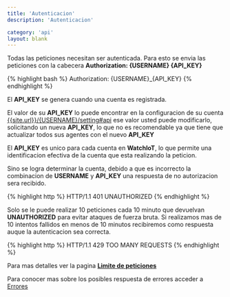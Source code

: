 ```yaml
---
title: 'Autenticacion'
description: 'Autenticacion'

category: 'api'
layout: blank
---
```


Todas las peticiones necesitan ser autenticada. Para esto se envia las peticiones con la cabecera
**Authorization: {USERNAME} {API_KEY}**

{% highlight bash %}
Authorization: {USERNAME}_{API_KEY}
{% endhighlight %}

El **API_KEY** se genera cuando una cuenta es registrada.

El valor de su **API_KEY** lo puede encontrar en la configuracion de su cuenta
[{{site.url}}/{USERNAME}/setting#api]({{site.url}}/{USERNAME}/setting#api) ese valor usted puede modificarlo,
solicitando un nueva **API_KEY**, lo que no es recomendable ya que tiene que actualizar todos sus agentes con el nuevo **API_KEY**

El **API_KEY** es unico para cada cuenta en **WatchIoT**, lo que permite una identificacion efectiva de la cuenta
que esta realizando la peticion.

Sino se logra determinar la cuenta, debido a que es incorrecto la combinacion de **USERNAME** y **API_KEY** una respuesta
de no autorizacion sera recibido.

{% highlight http %}
HTTP/1.1 401 UNAUTHORIZED
{% endhighlight %}

Solo se le puede realizar 10 peticiones cada 10 minuto que devuelvan **UNAUTHORIZED** para evitar ataques de fuerza bruta.
Si realizamos mas de 10 intentos fallidos en menos de 10 minutos recibiremos como respuesta auque la autenticacion sea correcta.

{% highlight http %}
HTTP/1.1 429 TOO MANY REQUESTS
{% endhighlight %}

Para mas detalles ver la pagina **[Limite de peticiones](#/rate-limit/)**

Para conocer mas sobre los posibles respuesta de errores acceder a [Errores](#/error/)